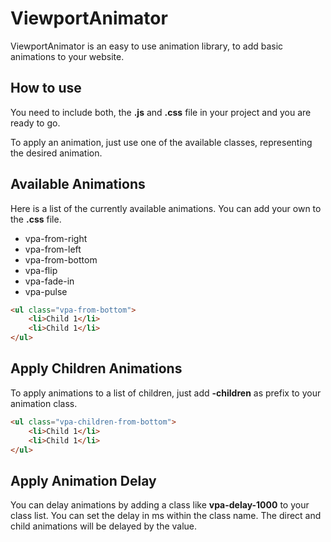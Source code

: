# ViewportAnimator

ViewportAnimator is an easy to use animation library, to add basic animations to your website.

## How to use

You need to include both, the **.js** and **.css** file in your project and you are ready to go.

To apply an animation, just use one of the available classes, representing the desired animation.

## Available Animations

Here is a list of the currently available animations. You can add your own to the **.css** file.

* vpa-from-right
* vpa-from-left
* vpa-from-bottom
* vpa-flip
* vpa-fade-in
* vpa-pulse

```html
<ul class="vpa-from-bottom">
    <li>Child 1</li>
    <li>Child 1</li>
</ul>
```

## Apply Children Animations

To apply animations to a list of children, just add **-children** as prefix to your animation class.

```html
<ul class="vpa-children-from-bottom">
    <li>Child 1</li>
    <li>Child 1</li>
</ul>
```

## Apply Animation Delay

You can delay animations by adding a class like **vpa-delay-1000** to your class list. 
You can set the delay in ms within the class name. The direct and child animations will be
delayed by the value.
